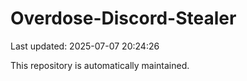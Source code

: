 # Overdose-Discord-Stealer

Last updated: 2025-07-07 20:24:26

This repository is automatically maintained.
